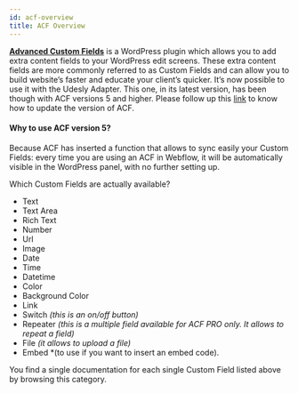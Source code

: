 ```yaml
---
id: acf-overview
title: ACF Overview
---
```


[**Advanced Custom Fields**](https://wordpress.org/plugins/advanced-custom-fields/) is a WordPress plugin which allows you to add extra content fields to your WordPress edit screens. These extra content fields are more commonly referred to as Custom Fields and can allow you to build website’s faster and educate your client’s quicker. It’s now possible to use it with the Udesly Adapter. This one, in its latest version, has been though with ACF versions 5 and higher. Please follow up this [link](https://www.advancedcustomfields.com/resources/upgrade-guide-version-5/) to know how to update the version of ACF.

#### Why to use ACF version 5?
Because ACF has inserted a function that allows to sync easily your Custom Fields: every time you are using an ACF in Webflow, it will be automatically visible in the WordPress panel, with no further setting up.

Which Custom Fields are actually available?

- Text
- Text Area
- Rich Text
- Number
- Url
- Image
- Date
- Time
- Datetime
- Color
- Background Color
- Link
- Switch *(this is an on/off button)*
- Repeater *(this is a multiple field available for ACF PRO only. It allows to repeat a field)*
- File *(it allows to upload a file)*
- Embed *(to use if you want to insert an embed code).

You find a single documentation for each single Custom Field listed above by browsing this category.